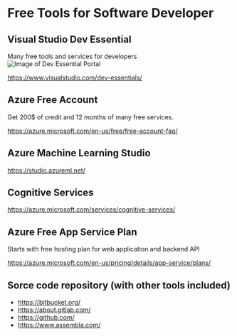 # Free Tools for Software Developer

## Visual Studio Dev Essential
Many free tools and services for developers
![Image of Dev Essential Portal](https://www.visualstudio.com/wp-content/uploads/2016/07/DE-portal.png)

https://www.visualstudio.com/dev-essentials/

## Azure Free Account

Get 200$ of credit and 12 months of many free services.

https://azure.microsoft.com/en-us/free/free-account-faq/

## Azure Machine Learning Studio
https://studio.azureml.net/ 

## Cognitive Services
https://azure.microsoft.com/services/cognitive-services/

## Azure Free App Service Plan
Starts with free hosting plan for web application and backend API

https://azure.microsoft.com/en-us/pricing/details/app-service/plans/

## Sorce code repository (with other tools included)

- https://bitbucket.org/
- https://about.gitlab.com/
- https://github.com/
- https://www.assembla.com/
